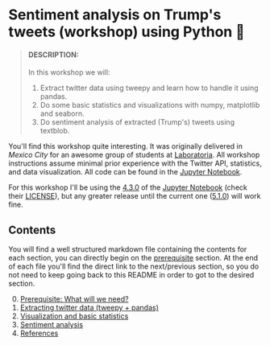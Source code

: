 # Sentiment analysis on Trump's tweets (workshop) using Python 🐍

> #### DESCRIPTION:
>In this workshop we will:
>1. Extract twitter data using tweepy and learn how to handle it using pandas.
>2. Do some basic statistics and visualizations with numpy, matplotlib and seaborn.
>3. Do sentiment analysis of extracted (Trump's) tweets using textblob.

You'll find this workshop quite interesting. It was originally delivered in *Mexico City* for an awesome group of students at [Laboratoria](http://laboratoria.la/en). All workshop instructions assume minimal prior experience with the Twitter API, statistics, and data visualization. All code can be found in the [Jupyter Notebook](https://github.com/RodolfoFerro/pandas_twitter/blob/master/Minado%20de%20datos%20en%20Twitter.ipynb).

For this workshop I'll be using the [4.3.0](https://github.com/jupyter/notebook/releases/tag/4.3.0) of the [Jupyter Notebook](https://github.com/jupyter/notebook) (check their [LICENSE](https://github.com/jupyter/notebook/blob/master/COPYING.md)), but any greater release until the current one ([5.1.0](https://github.com/jupyter/notebook/releases/tag/5.1.0)) will work fine.


## Contents

You will find a well structured markdown file containing the contents for each section, you can directly begin on the [prerequisite](https://github.com/RodolfoFerro/pandas_twitter/blob/master/00-prerequisite.md) section. At the end of each file you'll find the direct link to the next/previous section, so you do not need to keep going back to this README in order to got to the desired section.

0. [Prerequisite: What will we need?](https://github.com/RodolfoFerro/pandas_twitter/blob/master/00-prerequisite.md)
1. [Extracting twitter data (tweepy + pandas)](https://github.com/RodolfoFerro/pandas_twitter/blob/master/01-extracting-data.md)
2. [Visualization and basic statistics](https://github.com/RodolfoFerro/pandas_twitter/blob/master/02-visualization.md)
3. [Sentiment analysis](https://github.com/RodolfoFerro/pandas_twitter/blob/master/03-sentiment-analysis.md)
4. [References](https://github.com/RodolfoFerro/pandas_twitter/blob/master/04-references.md)
